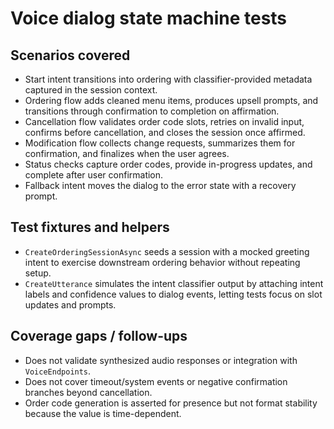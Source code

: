 # Voice dialog state machine tests

## Scenarios covered
- Start intent transitions into ordering with classifier-provided metadata captured in the session context.
- Ordering flow adds cleaned menu items, produces upsell prompts, and transitions through confirmation to completion on affirmation.
- Cancellation flow validates order code slots, retries on invalid input, confirms before cancellation, and closes the session once affirmed.
- Modification flow collects change requests, summarizes them for confirmation, and finalizes when the user agrees.
- Status checks capture order codes, provide in-progress updates, and complete after user confirmation.
- Fallback intent moves the dialog to the error state with a recovery prompt.

## Test fixtures and helpers
- `CreateOrderingSessionAsync` seeds a session with a mocked greeting intent to exercise downstream ordering behavior without repeating setup.
- `CreateUtterance` simulates the intent classifier output by attaching intent labels and confidence values to dialog events, letting tests focus on slot updates and prompts.

## Coverage gaps / follow-ups
- Does not validate synthesized audio responses or integration with `VoiceEndpoints`.
- Does not cover timeout/system events or negative confirmation branches beyond cancellation.
- Order code generation is asserted for presence but not format stability because the value is time-dependent.
